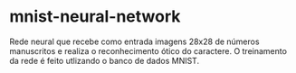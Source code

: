 # mnist-neural-network

Rede neural que recebe como entrada imagens 28x28 de números manuscritos e realiza o reconhecimento ótico do caractere. O treinamento da rede é feito utlizando o banco de dados MNIST.
